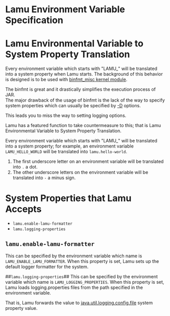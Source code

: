 Lamu Environment Variable Specification
=======================================

# Lamu Environmental Variable to System Property Translation #
Every environment variable which starts with "LAMU\_" will be translated into a 
system property when Lamu starts. The background of this behavior is designed 
is to be used with [binfmt\_misc kernel 
module](https://en.wikipedia.org/wiki/Binfmt_misc).

The binfmt is great and it drastically simplifies the execution process of JAR.  
The major drawback of the usage of binfmt is the lack of the way to specify 
system properties which can usually be specified by [-D][-D] options.

[-D]:(https://docs.oracle.com/en/java/javase/13/docs/specs/man/java.html)

This leads you to miss the way to setting logging options.

Lamu has a featured function to take countermeasure to this; that is
Lamu Environmental Variable to System Property Translation.

Every environment variable which starts with "LAMU\_" will be translated into a 
system property; for example, an environment variable `LAMU_HELLO_WORLD` will 
be translated into `lamu.hello-world`.

1. The first underscore letter on an environment variable will be translated 
   into `.` a dot.
2. The other underscore letters on the environment variable will be translated 
   into `-` a minus sign.


# System Properties that Lamu Accepts #

- `lamu.enable-lamu-formatter`
- `lamu.logging-properties`

## `lamu.enable-lamu-formatter` ##

This can be specified by the environment variable which name is 
`LAMU_ENABLE_LAMU_FORMATTER`. When this property is set, Lamu sets up
the default logger formatter for the system.

##`lamu.logging-properties`##
This can be specified by the environment variable which name is 
`LAMU_LOGGING_PROPERTIES`. When this property is set, Lamu loads 
logging.properties files from the path specified in the environment
variable.

That is, Lamu forwards the value to [java.util.logging.config.file][A] system 
property value.

[A]:(https://docs.oracle.com/javase/7/docs/api/java/util/logging/LogManager.html)



